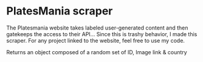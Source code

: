 # PlatesMania scraper

The Platesmania website takes labeled user-generated content and then gatekeeps the access to their API...
Since this is trashy behavior, I made this scraper.
For any project linked to the website, feel free to use my code.

Returns an object composed of a random set of ID, Image link & country

